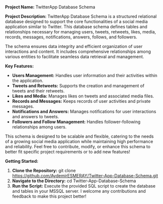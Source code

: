 **Project Name:**
TwitterApp Database Schema

**Project Description:**
TwitterApp Database Schema is a structured relational database designed to support the core functionalities of a social media application similar to Twitter. This database schema defines tables and relationships necessary for managing users, tweets, retweets, likes, media, records, messages, notifications, answers, follows, and followers.

The schema ensures data integrity and efficient organization of user interactions and content. It includes comprehensive relationships among various entities to facilitate seamless data retrieval and management.

**Key Features:**
* **Users Management:** Handles user information and their activities within the application.
* **Tweets and Retweets:** Supports the creation and management of tweets and their retweets.
* **Likes and Media:** Manages likes on tweets and associated media files.
* **Records and Messages:** Keeps records of user activities and private messages.
* **Notifications and Answers:** Manages notifications for user interactions and answers to tweets.
* **Followers and Follow Management:** Handles follower-following relationships among users.

This schema is designed to be scalable and flexible, catering to the needs of a growing social media application while maintaining high performance and reliability.
Feel free to contribute, modify, or enhance this schema to better fit specific project requirements or to add new features!

**Getting Started:**
1. **Clone the Repository:** git clone https://github.com/AydemirESMERAY/Twitter-App-Database-Schema.git
2. **Navigate to the Directory:** cd Twitter-App-Database-Schema
3. **Run the Script:** Execute the provided SQL script to create the database and tables in your MSSQL server.
I welcome any contributions and feedback to make this project better!
